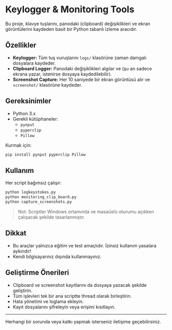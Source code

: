 # Keylogger & Monitoring Tools

Bu proje, klavye tuşlarını, panodaki (clipboard) değişiklikleri ve ekran görüntülerini kaydeden basit bir Python tabanlı izleme aracıdır.

## Özellikler

- **Keylogger:** Tüm tuş vuruşlarını `logs/` klasörüne zaman damgalı dosyalara kaydeder.
- **Clipboard Logger:** Panodaki değişiklikleri algılar ve (şu an sadece ekrana yazar, istenirse dosyaya kaydedilebilir).
- **Screenshot Capture:** Her 10 saniyede bir ekran görüntüsü alır ve `screenshot/` klasörüne kaydeder.

## Gereksinimler

- Python 3.x
- Gerekli kütüphaneler:
  - `pynput`
  - `pyperclip`
  - `Pillow`

Kurmak için:
```bash
pip install pynput pyperclip Pillow
```

## Kullanım

Her script bağımsız çalışır:

```bash
python logkeystokes.py
python monitoring_clip_board.py
python capture_screenshots.py
```

> Not: Scriptler Windows ortamında ve masaüstü oturumu açıkken çalışacak şekilde tasarlanmıştır.

## Dikkat

- Bu araçlar yalnızca eğitim ve test amaçlıdır. İzinsiz kullanım yasalara aykırıdır!
- Kendi bilgisayarınız dışında kullanmayınız.

## Geliştirme Önerileri

- Clipboard ve screenshot kayıtlarını da dosyaya yazacak şekilde geliştirin.
- Tüm işlevleri tek bir ana scriptte thread olarak birleştirin.
- Hata yönetimi ve loglama ekleyin.
- Kayıt dosyalarını şifreleyin veya erişimi kısıtlayın.

---

Herhangi bir sorunda veya katkı yapmak isterseniz iletişime geçebilirsiniz.
